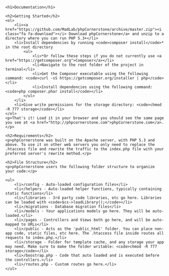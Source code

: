     <h1>Documentation</h1>

    <h2>Getting Started</h2>
    <ol>
        <li><a href="https://github.com/MadLab/phpCornerstone/archive/master.zip"><i class="fa fa-download"></i> Download phpCornerstone</a> and unzip to a directory where you can run PHP 5.3+</li>
        <li>Install dependencies by running <code>composer install</code>* in the root directory
            <ul>
                <li>*Or follow these steps if you do not currently use <a href="https://getcomposer.org">Composer</a></li>
                <li>Navigate to the root folder of the project in terminal</li>
                <li>Get the Composer executable using the following command: <code>curl -sS https://getcomposer.org/installer | php</code></li>
                <li>Install dependencies using the following command: <code>php composer.phar install</code></li>
            </ul>
        </li>
        <li>Give write permissions for the storage directory: <code>chmod -R 777 storage</code></li>
    </ol>
    <p>That's it! Load it in your browser and you should see the same page you see at <a href="http://phpcornerstone.com">phpCornerstone.com</a>.</p>

    <h2>Requirements</h2>
    <p>phpCornerstone was built on the Apache server, with PHP 5.3 and above. To use it on other web servers you only need to replace the .htaccess file and rewrite the traffic to the index.php file with your preferred server's rewrite method.</p>

    <h2>File Structure</h2>
    <p>phpCornerstone users the following folder structure to organize your code:</p>

    <ul>
        <li>/config - Auto-loaded configuration files</li>
        <li>/helpers - Auto-loaded helper functions, typically containing static functions</li>
        <li>/libraries - 3rd party code libraries, etc go here. Libraries can be loaded with <code>$cs->loadLibrary();</code></li>
        <li>/migrations - Database migration files</li>
        <li>/models - Your applications models go here. They will be auto-loaded.</li>
        <li>/pages - Controllers and Views both go here, and will be auto-mapped to URLs</li>
        <li>/public - Acts as the 'public_html' folder. You can place non-app code, static files, etc here. The .htaccess file inside routes all requests to index.php.</li>
        <li>/storage - Folder for template cache, and any storage your app may need. Make sure to make the folder writable: <code>chmod -R 777 storage</code></li>
        <li>/boostrap.php - Code that auto loaded and is executed before the controllers.</li>
        <li>/routes.php - Custom routes go here.</li>
    </ul>